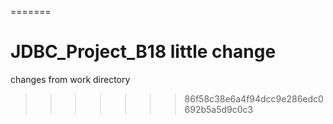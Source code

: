 
=======
# JDBC_Project_B18 little change

changes from work directory
>>>>>>> 86f58c38e6a4f94dcc9e286edc0692b5a5d9c0c3
